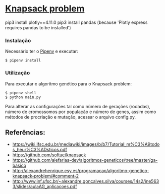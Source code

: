 # [Knapsack problem](https://github.com/felipenwelter/knapsack)


pip3 install plotly==4.11.0
pip3 install pandas (because 'Plotly express requires pandas to be installed')







### Instalação
Necessário ter o [Pipenv](https://github.com/pypa/pipenv#installation) e executar:
```shell
$ pipenv install 
```

### Utilização

Para executar o algoritmo genético para o Knapsack problem:
```shell
$ pipenv shell
$ python main.py
```
Para alterar as configurações tal como número de gerações (rodadas), número de cromossomos por população e número de genes, assim como métodos de procriação e mutação, acessar o arquivo config.py.

## Referências:
- https://wiki.ifsc.edu.br/mediawiki/images/b/b7/Tutorial_m%C3%A9todos_heur%C3%ADsticos.pdf
- https://github.com/softue/knapsack
- https://github.com/alefarias-dev/algoritmos-geneticos/tree/master/ga-basico
- http://alexandrehenrique.esy.es/programacao/algoritmo-genetico-knapsack-problem/#comment-2
- http://www.inf.ufsc.br/~alexandre.goncalves.silva/courses/14s2/ine5633/slides/aulaAG_aplicacoes.pdf
